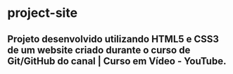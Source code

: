 # project-site

## Projeto desenvolvido utilizando HTML5 e CSS3 de um website criado durante o curso de Git/GitHub do canal | Curso em Vídeo - YouTube.
